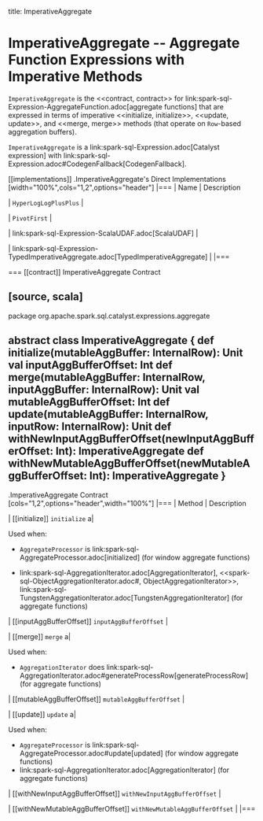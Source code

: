 title: ImperativeAggregate

# ImperativeAggregate -- Aggregate Function Expressions with Imperative Methods

`ImperativeAggregate` is the <<contract, contract>> for link:spark-sql-Expression-AggregateFunction.adoc[aggregate functions] that are expressed in terms of imperative <<initialize, initialize>>, <<update, update>>, and <<merge, merge>> methods (that operate on ``Row``-based aggregation buffers).

`ImperativeAggregate` is a link:spark-sql-Expression.adoc[Catalyst expression] with link:spark-sql-Expression.adoc#CodegenFallback[CodegenFallback].

[[implementations]]
.ImperativeAggregate's Direct Implementations
[width="100%",cols="1,2",options="header"]
|===
| Name
| Description

| `HyperLogLogPlusPlus`
|

| `PivotFirst`
|

| link:spark-sql-Expression-ScalaUDAF.adoc[ScalaUDAF]
|

| link:spark-sql-Expression-TypedImperativeAggregate.adoc[TypedImperativeAggregate]
|
|===

=== [[contract]] ImperativeAggregate Contract

[source, scala]
----
package org.apache.spark.sql.catalyst.expressions.aggregate

abstract class ImperativeAggregate {
  def initialize(mutableAggBuffer: InternalRow): Unit
  val inputAggBufferOffset: Int
  def merge(mutableAggBuffer: InternalRow, inputAggBuffer: InternalRow): Unit
  val mutableAggBufferOffset: Int
  def update(mutableAggBuffer: InternalRow, inputRow: InternalRow): Unit
  def withNewInputAggBufferOffset(newInputAggBufferOffset: Int): ImperativeAggregate
  def withNewMutableAggBufferOffset(newMutableAggBufferOffset: Int): ImperativeAggregate
}
----

.ImperativeAggregate Contract
[cols="1,2",options="header",width="100%"]
|===
| Method
| Description

| [[initialize]] `initialize`
a|

Used when:

* `AggregateProcessor` is link:spark-sql-AggregateProcessor.adoc[initialized] (for window aggregate functions)

* link:spark-sql-AggregationIterator.adoc[AggregationIterator], <<spark-sql-ObjectAggregationIterator.adoc#, ObjectAggregationIterator>>, link:spark-sql-TungstenAggregationIterator.adoc[TungstenAggregationIterator] (for aggregate functions)

| [[inputAggBufferOffset]] `inputAggBufferOffset`
|

| [[merge]] `merge`
a|

Used when:

* `AggregationIterator` does link:spark-sql-AggregationIterator.adoc#generateProcessRow[generateProcessRow] (for aggregate functions)

| [[mutableAggBufferOffset]] `mutableAggBufferOffset`
|

| [[update]] `update`
a|

Used when:

* `AggregateProcessor` is link:spark-sql-AggregateProcessor.adoc#update[updated] (for window aggregate functions)
* link:spark-sql-AggregationIterator.adoc[AggregationIterator] (for aggregate functions)

| [[withNewInputAggBufferOffset]] `withNewInputAggBufferOffset`
|

| [[withNewMutableAggBufferOffset]] `withNewMutableAggBufferOffset`
|
|===
